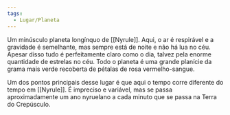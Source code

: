 ```yaml
---
tags:
  - Lugar/Planeta
---
```

Um minúsculo planeta longínquo de [[Nyrule]]. Aqui, o ar é respirável e a gravidade é semelhante, mas sempre está de noite e não há lua no céu. Apesar disso tudo é perfeitamente claro como o dia, talvez pela enorme quantidade de estrelas no céu. Todo o planeta é uma grande planície da grama mais verde recoberta de pétalas de rosa vermelho-sangue.

Um dos pontos principais desse lugar é que aqui o tempo corre diferente do tempo em [[Nyrule]]. É impreciso e variável, mas se passa aproximadamente um ano nyruelano a cada minuto que se passa na Terra do Crepúsculo.
